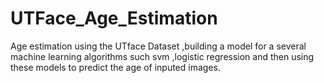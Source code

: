 # UTFace_Age_Estimation
Age estimation using the UTface Dataset ,building a model for a several machine learning algorithms such svm ,logistic regression and then using these models to predict the age of inputed images.




